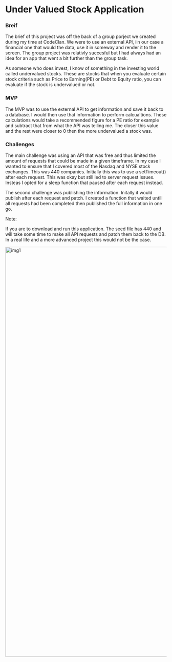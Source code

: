 <h1> Under Valued Stock Application </h1>

<strong><h3> Breif </h3> </strong>

The brief of this project was off the back of a group porject we created during my time at CodeClan. We were to use an external API, iin our case a financial one that would the data, use it in someway and render it to the screen. The group project was relativly succesful but I had always had an idea for an app that went a bit further than the group task.

As someone who does invest, I know of something in the investing world called undervalued stocks. These are stocks that when you evaluate certain stock criteria such as Price to Earning(PE) or Debt to Equity ratio, you can evaluate if the stock is undervalued or not.

<h3> MVP </h3>

The MVP was to use the external API to get information and save it back to a database. I would then use that information to perform calcualtions. These calculations would take a recommended figure for a PE ratio for example and subtract that from what the API was telling me. The closer this value and the rest were closer to 0 then the more undervalued a stock was.


<h3> Challenges </h3>


The main challenge was using an API that was free and thus limited the amount of requests that could be made in a given timeframe. In my case I wanted to ensure that I covered most of the Nasdaq and NYSE stock exchanges. This was 440 companies. Initially this was to use a setTimeout() after each request. This was okay but still led to server request issues. Insteas I opted for a sleep function that paused after each request instead.

The second challenge was publishing the information. Initally it would publish after each request and patch. I created a function that waited untill all requests had been completed then published the full information in one go.


Note:

If you are to download and run this application. The seed file has 440 and will take some time to make all API requests and patch them back to the DB. In a real life and a more advanced project this would not be the case.

<img width="1279" alt="img1" src="https://user-images.githubusercontent.com/25672243/60772585-84ac7280-a0f0-11e9-9a59-68fcbf0e6e59.png">

